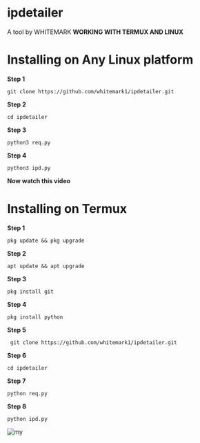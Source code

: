 # ipdetailer

A tool by WHITEMARK **WORKING WITH TERMUX AND LINUX**
# Installing on Any Linux platform


**Step 1**  

  

    git clone https://github.com/whitemark1/ipdetailer.git
    
**Step 2**  


    cd ipdetailer
    
**Step 3**
    
    python3 req.py
  
**Step 4**
    
    python3 ipd.py
    
    
**Now watch this video**  

# Installing on Termux

**Step 1**


    pkg update && pkg upgrade

**Step 2**
    
    apt update && apt upgrade

**Step 3**
    
    pkg install git
    
**Step 4**

    pkg install python

**Step 5**


     git clone https://github.com/whitemark1/ipdetailer.git
    
**Step 6**  


    cd ipdetailer
    
**Step 7**
    
    python req.py
  
**Step 8**
    
    python ipd.py
    
![my](https://user-images.githubusercontent.com/87734962/129163409-d8580e4b-91ce-4576-8e7b-f2343b45b0e5.png)
